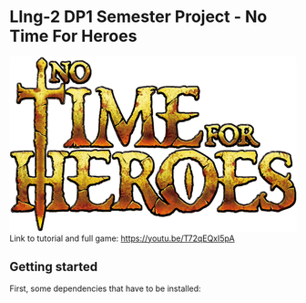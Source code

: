 # LIng-2 DP1 Semester Project - No Time For Heroes
![Logo](/spring-boot/src/main/resources/static/resources/images/logo_ntfh.png)
Link to tutorial and full game: https://youtu.be/T72qEQxI5pA

## Getting started
First, some dependencies that have to be installed:

